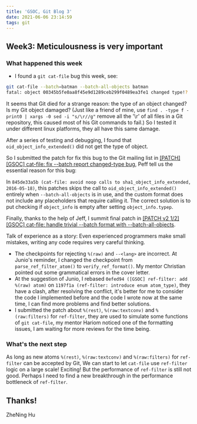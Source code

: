 ```yaml
---
title: 'GSOC, Git Blog 3'
date: 2021-06-06 23:14:59
tags: git
---
```


## Week3: Meticulousness is very important

### What happened this week
- I found a `git cat-file` bug this week, see:

```bash
git cat-file --batch=batman --batch-all-objects batman
fatal: object 00345b5fe0aa8f45e9d1289ceb299f0489ea3fe1 changed type!?
```

It seems that Git died for a strange reason: the type of an object changed? Is my Git object damaged? (Just like a friend of mine, use `find . -type f -print0 | xargs -0 sed -i "s/\r//g"` remove all the '\r' of all files in a Git repository, this caused most of his Git commands to fail.) So I tested it under different linux platforms, they all have this same damage.

After a series of testing and debugging, I found that `oid_object_info_extended()` did not get the type of object.

So I submitted the patch for fix this bug to the Git mailing list in [[PATCH] [GSOC] cat-file: fix --batch report changed-type bug](https://lore.kernel.org/git/pull.965.git.1622363366722.gitgitgadget@gmail.com/), Peff tell us the essential reason for this bug:

In `845de33a5b (cat-file: avoid noop calls to sha1_object_info_extended, 2016-05-18)`, this patches
skips the call to `oid_object_info_extended()` entirely when `--batch-all-objects` is in use, and the custom format does
not include any placeholders that require calling it. The correct solution is to put checking if `object_info` is empty after setting `object_info.typep`.

Finally, thanks to the help of Jeff, I summit final patch in [[PATCH v2 1/2] [GSOC] cat-file: handle trivial --batch format with --batch-all-objects](https://lore.kernel.org/git/4af3b958dd056e2162fdc5d7f6600bcedde210b8.1622737766.git.gitgitgadget@gmail.com/).

Talk of experience as a story: Even experienced programmers make small mistakes, writing any code requires very careful thinking.
- The checkpoints for rejecting `%(raw)` and `--<lang>` are incorrect. At Junio's reminder, I changed the checkpoint from
`parse_ref_filter_atom()` to `verify_ref_format()`. My mentor Christian pointed out some grammatical errors in the cover letter.
- At the suggestion of Junio, I rebased `0efed94 ([GSOC] ref-filter: add %(raw) atom)` on `1197f1a (ref-filter: introduce
enum atom_type)`, they have a clash, after resolving the conflict, it's better for me to consider the code I implemented before and the code I wrote now at the same time, I can find more problems
and find better solutions.
- I submitted the patch about `%(rest)`, `%(raw:textconv)` and `%(raw:filters)` for `ref-filter`, they are used to simulate some functions of `git cat-file`, my mentor Hariom noticed one of the formatting issues, I am waiting for more reviews for the time being.

### What's the next step

As long as new atoms `%(rest)`, `%(raw:textconv)` and `%(raw:filters)` for `ref-filter` can be accepted by Git, We can start to let `cat-file` use `ref-filter` logic on a large scale! Exciting! But the performance of `ref-filter` is still not good. Perhaps I need to find a new breakthrough in the performance bottleneck of `ref-filter`.

Thanks!
--
ZheNing Hu